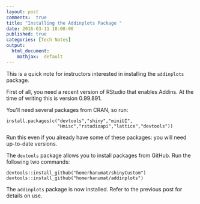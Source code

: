 ```yaml
---
layout: post
comments:  true
title: "Installing the Addinplots Package "
date: 2016-03-11 18:00:00
published: true
categories: [Tech Notes]
output:
  html_document:
    mathjax:  default
---
```


This is a quick note for instructors interested in installing the `addinplots` package.

First of all, you need a recent version of RStudio that enables Addins.  At the time of writing this is version 0.99.891.

You'll need several packages from CRAN, so run:

```
install.packages(c("devtools","shiny","miniUI",
                   "Hmisc","rstudioapi","lattice","devtools"))
```

Run this even if you already have some of these packages:  you will need up-to-date versions.

The `devtools` package allows you to install packages from GitHub.  Run the following two commands:

```
devtools::install_github("homerhanumat/shinyCustom")
devtools::install_github("homerhanumat/addinplots")
```

The `addinplots` package is now installed.  Refer to the previous post for details on use.

